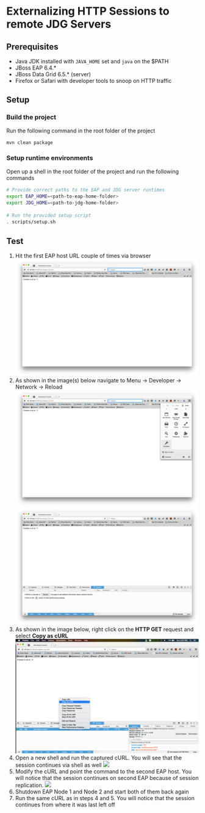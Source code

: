 # Externalizing HTTP Sessions to remote JDG Servers

## Prerequisites

* Java JDK installed with `JAVA_HOME` set and `java` on the $PATH
* JBoss EAP 6.4.\* 
* JBoss Data Grid 6.5.\* (server)
* Firefox or Safari with developer tools to snoop on HTTP traffic

## Setup 

### Build the project 

Run the following command in the root folder of the project 

```sh 
mvn clean package
```

### Setup runtime environments

Open up a shell in the root folder of the project and run the following commands

```sh 
# Provide correct paths to the EAP and JDG server runtimes
export EAP_HOME=<path-to-eap-home-folder>
export JDG_HOME=<path-to-jdg-home-folder>

# Run the provided setup script
. scripts/setup.sh
```

## Test

1. Hit the first EAP host URL couple of times via browser [![](.images/http-request-node1.png)](.images/http-request-node1.png)
2. As shown in the image(s) below navigate to Menu -> Developer -> Network -> Reload [![](.images/developer-tools.png)](.images/developer-tools.png) [![](.images/network.png)](.images/network.png)
3. As shown in the image below, right click on the **HTTP GET** request and select **Copy as cURL** [![](.images/cURL.png)](.images/cURL.png) 
4. Open a new shell and run the captured cURL. You will see that the session continues via shell as well [![](.images/cURL-node1.png)](.images/cURL-node1.png)
5. Modify the cURL and point the command to the second EAP host. You will notice that the session continues on second EAP because of session replication. [![](.images/cURL-node2.png)](.images/cURL-node2.png)
6. Shutdown EAP Node 1 and Node 2 and start both of them back again 
7. Run the same cURL as in steps 4 and 5. You will notice that the session continues from where it was last left off 
